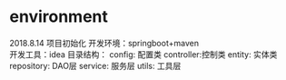 # environment
2018.8.14 项目初始化
开发环境：springboot+maven  
开发工具：idea
目录结构：
    config: 配置类
    controller:控制类
    entity: 实体类
    repository: DAO层
    service: 服务层
    utils: 工具层
